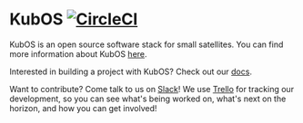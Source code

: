 KubOS
[![CircleCI](https://circleci.com/gh/kubos/kubos.svg?style=svg)](https://circleci.com/gh/kubos/kubos)
=========

KubOS is an open source software stack for small satellites. You can find more information about KubOS [here](http://kubos.co).

Interested in building a project with KubOS? Check out our [docs](http://docs.kubos.co).

Want to contribute? Come talk to us on [Slack](https://slack.kubos.co/)! We use [Trello](https://trello.com/b/pIWxmFua/kubos-community) for tracking our development, so you can see what's being worked on, what's next on the horizon, and how you can get involved! 
